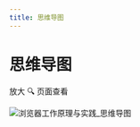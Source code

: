 ```yaml
---
title: 思维导图
---
```


# 思维导图

放大 🔍 页面查看

![浏览器工作原理与实践_思维导图](https://zfh-oss.oss-cn-shanghai.aliyuncs.com/blog-images/%E6%B5%8F%E8%A7%88%E5%99%A8%E5%B7%A5%E4%BD%9C%E5%8E%9F%E7%90%86%E4%B8%8E%E5%AE%9E%E8%B7%B5_%E6%80%9D%E7%BB%B4%E5%AF%BC%E5%9B%BE.png)
